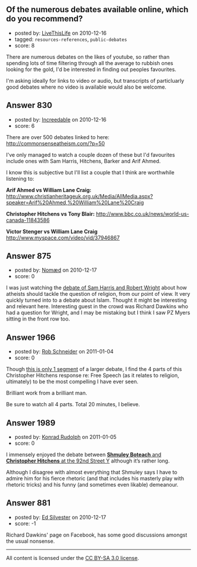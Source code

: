 ## Of the numerous debates available online, which do you recommend?

- posted by: [LiveThisLife](https://stackexchange.com/users/-1/150-livethislife) on 2010-12-16
- tagged: `resources-references`, `public-debates`
- score: 8

There are numerous debates on the likes of youtube, so rather than spending lots of time filtering through all the average to rubbish ones looking for the gold, I'd be interested in finding out peoples favourites.

I'm asking ideally for links to video or audio, but transcripts of particluarly good debates where no video is available would also be welcome.


## Answer 830

- posted by: [Increedable](https://stackexchange.com/users/-1/112-increedable) on 2010-12-16
- score: 6

There are over 500 debates linked to here:
http://commonsenseatheism.com/?p=50

I've only managed to watch a couple dozen of these but I'd favourites include ones with Sam Harris, Hitchens, Barker and Arif Ahmed.

I know this is subjective but I'll list a couple that I think are worthwhile listening to:

**Arif Ahmed vs William Lane Craig:**
http://www.christianheritageuk.org.uk/Media/AllMedia.aspx?speaker=Arif%20Ahmed,%20William%20Lane%20Craig

**Christopher Hitchens vs Tony Blair:**
http://www.bbc.co.uk/news/world-us-canada-11843586

**Victor Stenger vs William Lane Craig**
http://www.myspace.com/video/vid/37946867





## Answer 875

- posted by: [Nomæd](https://stackexchange.com/users/-1/27-nom-d) on 2010-12-17
- score: 0

<p>I was just watching the <a href="http://vodpod.com/watch/4639675-wrightharris-debate" rel="nofollow">debate of Sam Harris and Robert Wright</a> about how atheists should tackle the question of religion, from our point of view. It very quickly turned into to a debate about Islam. Thought it might be interesting and relevant here. 
Interesting guest in the crowd was Richard Dawkins who had a question for Wright, and I may be mistaking but I think I saw PZ Myers sitting in the front row too.</p>



## Answer 1966

- posted by: [Rob Schneider](https://stackexchange.com/users/-1/149-rob-schneider) on 2011-01-04
- score: 0

<p>Though <a href="http://www.youtube.com/watch?v=o0SqEKowAmA" rel="nofollow">this is only 1 segment</a> of a larger debate, I find the 4 parts of this Christopher Hitchens response re: Free Speech (as it relates to religion, ultimately) to be the most compelling I have ever seen.  </p>

<p>Brilliant work from a brilliant man.</p>

<p>Be sure to watch all 4 parts.  Total 20 minutes, I believe.</p>



## Answer 1989

- posted by: [Konrad Rudolph](https://stackexchange.com/users/-1/82-konrad-rudolph) on 2011-01-05
- score: 0

I immensely enjoyed the debate between [**Shmuley Boteach** and **Christopher Hitchens** at the 92nd Street Y](http://www.youtube.com/watch?v=vnMYL8sF7bQ) although it’s rather long.

Although I disagree with almost everything that Shmuley says I have to admire him for his fierce rhetoric (and that includes his masterly play with rhetoric tricks) and his funny (and sometimes even likable) demeanour.


## Answer 881

- posted by: [Ed Silvester](https://stackexchange.com/users/-1/236-ed-silvester) on 2010-12-17
- score: -1

Richard Dawkins' page on Facebook, has some good discussions amongst the usual nonsense.



---

All content is licensed under the [CC BY-SA 3.0 license](https://creativecommons.org/licenses/by-sa/3.0/).
